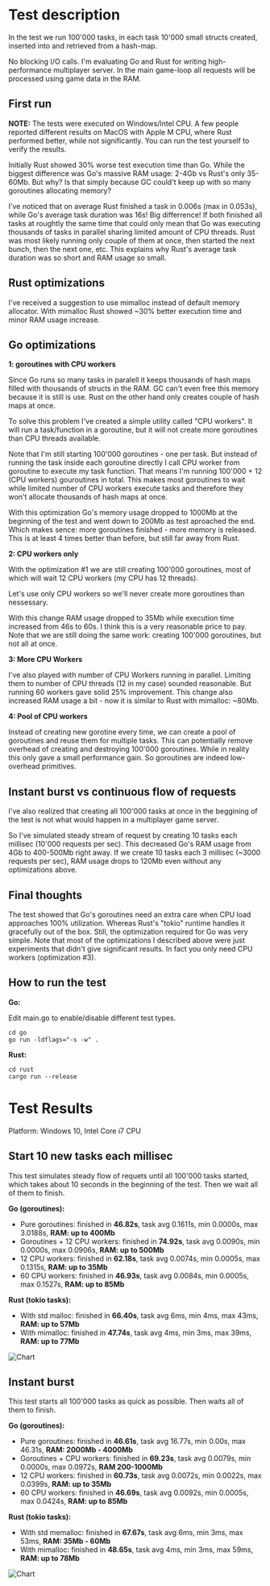 # Test description

In the test we run 100'000 tasks, in each task 10'000 small structs created, inserted into and retrieved from a hash-map.

No blocking I/O calls. I'm evaluating Go and Rust for writing high-performance multiplayer server. In the main game-loop all requests will be processed using game data in the RAM.

## First run

**NOTE:** The tests were executed on Windows/Intel CPU. A few people reported different results on MacOS with Apple M CPU, where Rust performed better, while not significantly. You can run the test yourself to verify the results.

Initially Rust showed 30% worse test execution time than Go. While the biggest difference was Go's massive RAM usage: 2-4Gb vs Rust's only 35-60Mb. But why? Is that simply because GC could't keep up with so many goroutines allocating memory?

I've noticed that on average Rust finished a task in 0.006s (max in 0.053s), while Go's average task duration was 16s! Big differrence! If both finished all tasks at roughtly the same time that could only mean that Go was executing thousands of tasks in parallel sharing limited amount of CPU threads. Rust was most likely running only couple of them at once, then started the next bunch, then the next one, etc. This explains why Rust's average task duration was so short and RAM usage so small.

## Rust optimizations

I've received a suggestion to use mimalloc instead of default memory allocator. With mimalloc Rust showed ~30% better execution time and minor RAM usage increase.

## Go optimizations

**1: goroutines with CPU workers**

Since Go runs so many tasks in paralell it keeps thousands of hash maps filled with thousands of structs in the RAM. GC can't even free this memory because it is still is use. Rust on the other hand only creates couple of hash maps at once.

To solve this problem I've created a simple utility called "CPU workers". It will run a task/function in a goroutine, but it will not create more goroutines than CPU threads available.

Note that I'm still starting 100'000 goroutines - one per task. But instead of running the task inside each goroutine directly I call CPU worker from goroutine to execute my task function. That means I'm running 100'000 + 12 (CPU workers) gouroutines in total. This makes most goroutines to wait while limited number of CPU workers execute tasks and therefore they won't allocate thousands of hash maps at once.

With this optimization Go's memory usage dropped to 1000Mb at the beginning of the test and went down to 200Mb as test aproached the end. Which makes sence: more goroutines finished - more memory is released. This is at least 4 times better than before, but still far away from Rust.

**2: CPU workers only**

With the optimization #1 we are still creating 100'000 goroutines, most of which will wait 12 CPU workers (my CPU has 12 threads).

Let's use only CPU workers so we'll never create more goroutines than nessessary. 

With this change RAM usage dropped to 35Mb while execution time increased from 46s to 60s. I think this is a very reasonable price to pay. Note that we are still doing the same work: creating 100'000 goroutines, but not all at once.

**3: More CPU Workers**

I've also played with number of CPU Workers running in parallel. Limiting them to number of CPU threads (12 in my case) sounded reasonable. But running 60 workers gave solid 25% improvement. This change also increased RAM usage a bit - now it is similar to Rust with mimalloc: ~80Mb.

**4: Pool of CPU workers**

Instead of creating new gorotine every time, we can create a pool of goroutines and reuse them for multiple tasks. This can potentially remove overhead of creating and destroying 100'000 goroutines. While in reality this only gave a small performance gain. So goroutines are indeed low-overhead primitives.

## Instant burst vs continuous flow of requests

I've also realized that creating all 100'000 tasks at once in the beggining of the test is not what would happen in a multiplayer game server.

So I've simulated steady stream of request by creating 10 tasks each millisec (10'000 requests per sec). This decreased Go's RAM usage from 4Gb to 400-500Mb right away. If we create 10 tasks each 3 millisec (~3000 requests per sec), RAM usage drops to 120Mb even without any optimizations above.

## Final thoughts

The test showed that Go's goroutines need an extra care when CPU load approaches 100% utilization. Whereas Rust's "tokio" runtime handles it gracefully out of the box. Still, the optimization required for Go was very simple. Note that most of the optimizations I described above were just experiments that didn't give significant results. In fact you only need CPU workers (optimization #3).

## How to run the test

**Go:**

Edit main.go to enable/disable different test types.

```
cd go
go run -ldflags="-s -w" .
```

**Rust:**

```
cd rust
cargo run --release
```

# Test Results

Platform: Windows 10, Intel Core i7 CPU

## Start 10 new tasks each millisec

This test simulates steady flow of requets until all 100'000 tasks started, which takes about 10 seconds in the beginning of the test. Then we wait all of them to finish.

**Go (goroutines):**
 - Pure goroutines: finished in **46.82s**, task avg 0.1611s, min 0.0000s, max 3.0188s, **RAM: up to 400Mb**
 - Goroutines + 12 CPU workers: finished in **74.92s**, task avg 0.0090s, min 0.0000s, max 0.0906s, **RAM: up to 500Mb**
 - 12 CPU workers: finished in **62.18s**, task avg 0.0074s, min 0.0005s, max 0.1315s, **RAM: up to 35Mb**
 - 60 CPU workers: finished in **46.93s**, task avg 0.0084s, min 0.0005s, max 0.1527s, **RAM: up to 85Mb**

**Rust (tokio tasks):**
 - With std malloc: finished in **66.40s**, task avg 6ms, min 4ms, max 43ms, **RAM: up to 57Mb**
 - With mimalloc: finished in **47.74s**, task avg 4ms, min 3ms, max 39ms, **RAM: up to 77Mb**

 ![Chart](charts/10-tasks-per-ms.png)

## Instant burst

This test starts all 100'000 tasks as quick as possible. Then waits all of them to finish.

**Go (goroutines):**
 - Pure goroutines: finished in **46.61s**, task avg 16.77s, min 0.00s, max 46.31s, **RAM: 2000Mb - 4000Mb**
 - Goroutines + CPU workers: finished in **69.23s**, task avg 0.0079s, min 0.0000s, max 0.0972s, **RAM 200-1000Mb**
 - 12 CPU workers: finished in **60.73s**, task avg 0.0072s, min 0.0022s, max 0.0399s, **RAM: up to 35Mb**
 - 60 CPU workers: finished in **46.69s**, task avg 0.0092s, min 0.0005s, max 0.0424s, **RAM: up to 85Mb**

**Rust (tokio tasks):**
 - With std memalloc: finished in **67.67s**, task avg 6ms, min 3ms, max 53ms, **RAM: 35Mb - 60Mb**
 - With mimalloc: finished in **48.65s**, task avg 4ms, min 3ms, max 59ms, **RAM: up to 78Mb**

![Chart](charts/instant-burst.png)

